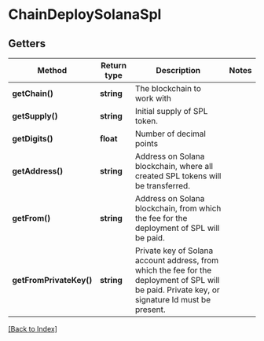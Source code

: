 # ChainDeploySolanaSpl

## Getters

Method | Return type | Description | Notes
------------ | ------------- | ------------- | -------------
**getChain()** | **string** | The blockchain to work with |
**getSupply()** | **string** | Initial supply of SPL token. |
**getDigits()** | **float** | Number of decimal points |
**getAddress()** | **string** | Address on Solana blockchain, where all created SPL tokens will be transferred. |
**getFrom()** | **string** | Address on Solana blockchain, from which the fee for the deployment of SPL will be paid. |
**getFromPrivateKey()** | **string** | Private key of Solana account address, from which the fee for the deployment of SPL will be paid. Private key, or signature Id must be present. |

[[Back to Index]](../index.md)

